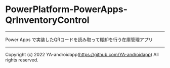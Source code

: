 # PowerPlatform-PowerApps-QrInventoryControl

---

Power Apps で実装したQRコードを読み取って棚卸を行う在庫管理アプリ

---

Copyright (c) 2022 YA-androidapp(https://github.com/YA-androidapp) All rights reserved.
